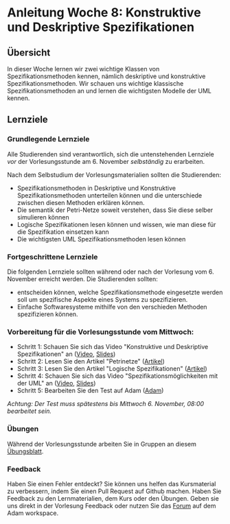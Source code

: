 # Anleitung Woche 8: Konstruktive und Deskriptive Spezifikationen

## Übersicht
In dieser Woche lernen wir zwei wichtige Klassen von Spezifikationsmethoden kennen, nämlich deskriptive und konstruktive Spezifikationsmethoden. 
Wir schauen uns wichtige klassische Spezifikationsmethoden an und lernen die wichtigsten Modelle der UML kennen.


## Lernziele

### Grundlegende Lernziele

Alle Studierenden sind verantwortlich, sich die untenstehenden Lernziele *vor* der Vorlesungsstunde am 6. November *selbständig* zu erarbeiten.

Nach dem Selbstudium der Vorlesungsmaterialien sollten die Studierenden:
- Spezifikationsmethoden in Deskriptive und Konstruktive Spezifikationsmethoden unterteilen können und die unterschiede zwischen diesen Methoden erklären können.
- Die semantik der Petri-Netze soweit verstehen, dass Sie diese selber simulieren können
- Logische Spezifikationen lesen können und wissen, wie man diese für die Spezifikation einsetzen kann
- Die wichtigsten UML Spezifikationsmethoden lesen können

### Fortgeschrittene Lernziele
Die folgenden Lernziele sollten während oder nach der Vorlesung vom 6. November erreicht werden. Die Studierenden sollten:
- entscheiden können, welche Spezifikationsmethode eingesetzte werden soll um spezifische Aspekte eines Systems zu spezifizieren.
- Einfache Softwaresysteme mithilfe von den verschieden Methoden spezifizieren können.


### Vorbereitung für die Vorlesungsstunde vom Mittwoch:

* Schritt 1: Schauen Sie sich das Video "Konstruktive und Deskriptive Spezifikationen" an  ([Video](https://tube.switch.ch/videos/8cfd778c), [Slides](./slides/constructive-descriptive-specs.html))
* Schritt 2: Lesen Sie den Artikel "Petrinetze"  ([Artikel](./articles/petrinets.html))
* Schritt 3: Lesen Sie den Artikel "Logische Spezifikationen" ([Artikel](./articles/logic.html))
* Schritt 4: Schauen Sie sich das Video "Spezifikationsmöglichkeiten mit der UML" an ([Video](https://tube.switch.ch/videos/3f87ef71), [Slides](./slides/uml.html)) 
* Schritt 5: Bearbeiten Sie den Test auf Adam ([Adam](https://adam.unibas.ch/goto_adam_tst_878806.html))

*Achtung: Der Test muss spätestens bis Mittwoch 6. November, 08:00 bearbeitet sein.*
  

### Übungen
Während der Vorlesungsstunde arbeiten Sie in Gruppen an diesem [Übungsblatt](../project/week8/exercises.html). 

### Feedback

Haben Sie einen Fehler entdeckt? Sie können uns helfen das Kursmaterial zu verbessern, indem Sie einen Pull Request auf Github machen. 
Haben Sie Feedback zu den Lernmaterialien, dem Kurs oder den Übungen. Geben sie uns direkt in der Vorlesung Feedback oder nutzen Sie das [Forum](https://adam.unibas.ch/goto_adam_frm_840439.html) auf dem Adam workspace.
